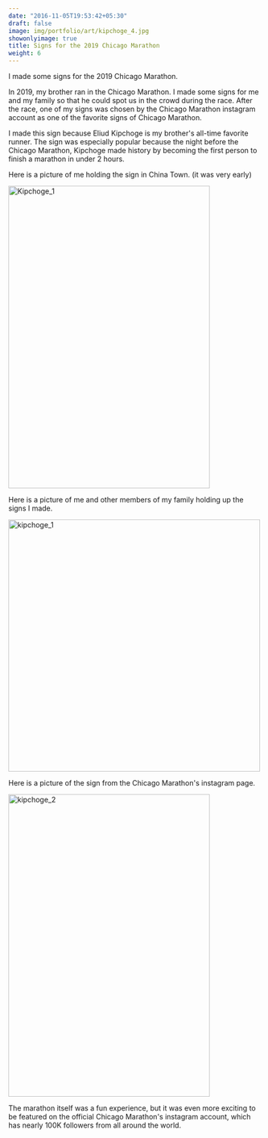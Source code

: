```yaml
---
date: "2016-11-05T19:53:42+05:30"
draft: false
image: img/portfolio/art/kipchoge_4.jpg
showonlyimage: true
title: Signs for the 2019 Chicago Marathon
weight: 6
---
```


I made some signs for the 2019 Chicago Marathon.

<!--more-->

In 2019, my brother ran in the Chicago Marathon. I made some signs for me and my family so that he could spot us in the crowd during the race. After the race, one of my signs was chosen by the Chicago Marathon instagram account as one of the favorite signs of Chicago Marathon.  

I made this sign because Eliud Kipchoge is my brother's all-time favorite runner. The sign was especially popular because the night before the Chicago Marathon, Kipchoge made history by becoming the first person to finish a marathon in under 2 hours. 


Here is a picture of me holding the sign in China Town. (it was very early)

<img src="/portfolio/6w_MC_Escher_files/kipchoge_3.JPG" alt="Kipchoge_1" width="400px" height="600px"/>

Here is a picture of me and other members of my family holding up the signs I made. 

<img src="/portfolio/6w_MC_Escher_files/kipchoge_1.jpg" alt="kipchoge_1" width="500px" height="500px"/>

Here is a picture of the sign from the Chicago Marathon's instagram page.

<img src="/portfolio/6w_MC_Escher_files/kipchoge_2.JPG" alt="kipchoge_2" width="400px" height="600px"/>

The marathon itself was a fun experience, but it was even more exciting to be featured on the official Chicago Marathon's instagram account, which has nearly 100K followers from all around the world. 



 
